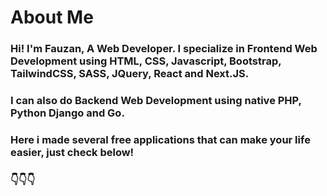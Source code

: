 # About Me

### Hi! I'm Fauzan, A Web Developer. I specialize in Frontend Web Development using HTML, CSS, Javascript, Bootstrap, TailwindCSS, SASS, JQuery, React and Next.JS.

### I can also do Backend Web Development using native PHP, Python Django and Go.

### Here i made several free applications that can make your life easier, just check below!

### 👇👇👇

